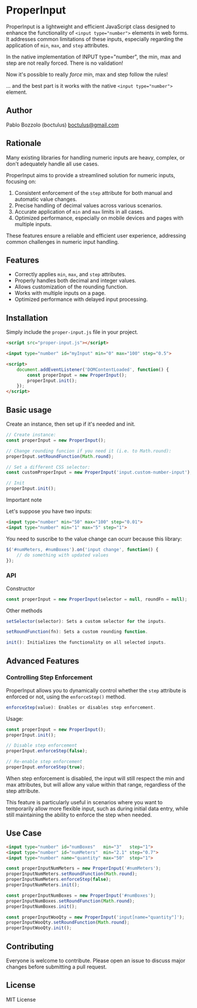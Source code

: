 # ProperInput

ProperInput is a lightweight and efficient JavaScript class designed to enhance the functionality of `<input type="number">` elements in web forms. It addresses common limitations of these inputs, especially regarding the application of `min`, `max`, and `step` attributes.

In the native implementation of INPUT type="number", the min, max and step are not really forced. There is no validation!

Now it's possible to really *force* min, max and step follow the rules!

... and the best part is it works with the native `<input type="number">` element.

## Author

Pablo Bozzolo (boctulus) <boctulus@gmail.com>

## Rationale

Many existing libraries for handling numeric inputs are heavy, complex, or don't adequately handle all use cases. 

ProperInput aims to provide a streamlined solution for numeric inputs, focusing on:

1. Consistent enforcement of the `step` attribute for both manual and automatic value changes.
2. Precise handling of decimal values across various scenarios.
3. Accurate application of `min` and `max` limits in all cases.
4. Optimized performance, especially on mobile devices and pages with multiple inputs.

These features ensure a reliable and efficient user experience, addressing common challenges in numeric input handling.

## Features

- Correctly applies `min`, `max`, and `step` attributes.
- Properly handles both decimal and integer values.
- Allows customization of the rounding function.
- Works with multiple inputs on a page.
- Optimized performance with delayed input processing.

## Installation

Simply include the `proper-input.js` file in your project.


```html
<script src="proper-input.js"></script>

<input type="number" id="myInput" min="0" max="100" step="0.5">

<script>
    document.addEventListener('DOMContentLoaded', function() {
        const properInput = new ProperInput();
        properInput.init();
    });
</script>
```

## Basic usage

Create an instance, then set up if it's needed and init.

```javascript
// Create instance:
const properInput = new ProperInput();

// Change rounding funcion if you need it (i.e. to Math.round):
properInput.setRoundFunction(Math.round);

// Set a different CSS selector:
const customProperInput = new ProperInput('input.custom-number-input');

// Init
properInput.init();
```

Important note

Let's suppose you have two inputs:

```html
<input type="number" min="50" max="100" step="0.01">
<input type="number" min="1" max="5" step="1">
```

You need to suscribe to the value change can ocurr because this library: 

```javascript
$('#numMeters, #numBoxes').on('input change', function() {
    // do something with updated values
});
```

### API

Constructor

```javascript
const properInput = new ProperInput(selector = null, roundFn = null);
```

Other methods

```javascript
setSelector(selector): Sets a custom selector for the inputs.
```

```javascript
setRoundFunction(fn): Sets a custom rounding function.
```

```javascript
init(): Initializes the functionality on all selected inputs.
```

## Advanced Features

### Controlling Step Enforcement

ProperInput allows you to dynamically control whether the `step` attribute is enforced or not, using the `enforceStep()` method.

```javascript
enforceStep(value): Enables or disables step enforcement.
```

Usage:

```javascript
const properInput = new ProperInput();
properInput.init();

// Disable step enforcement
properInput.enforceStep(false);

// Re-enable step enforcement
properInput.enforceStep(true);
```

When step enforcement is disabled, the input will still respect the min and max attributes, but will allow any value within that range, regardless of the step attribute.

This feature is particularly useful in scenarios where you want to temporarily allow more flexible input, such as during initial data entry, while still maintaining the ability to enforce the step when needed.

## Use Case

```html
<input type="number" id="numBoxes"   min="3"   step="1">
<input type="number" id="numMeters"  min="2.1" step="0.7">
<input type="number" name="quantity" max="50"  step="1">
```

```javascript
const properInputNumMeters = new ProperInput('#numMeters');
properInputNumMeters.setRoundFunction(Math.round);
properInputNumMeters.enforceStep(false);
properInputNumMeters.init();

const properInputNumBoxes = new ProperInput('#numBoxes');
properInputNumBoxes.setRoundFunction(Math.round);
properInputNumBoxes.init();

const properInputWooQty = new ProperInput('input[name="quantity"]');
properInputWooQty.setRoundFunction(Math.round);
properInputWooQty.init();    
```


## Contributing

Everyone is welcome to contribute. Please open an issue to discuss major changes before submitting a pull request.

## License

MIT License